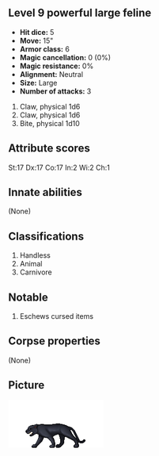## Level 9 powerful large feline
- **Hit dice:** 5
- **Move:** 15"
- **Armor class:** 6
- **Magic cancellation:** 0 (0%)
- **Magic resistance:** 0%
- **Alignment:** Neutral
- **Size:** Large
- **Number of attacks:** 3
1. Claw, physical 1d6
2. Claw, physical 1d6
3. Bite, physical 1d10
## Attribute scores
St:17 Dx:17 Co:17 In:2 Wi:2 Ch:1
## Innate abilities
(None)
## Classifications
1. Handless
2. Animal
3. Carnivore
## Notable
1. Eschews cursed items
## Corpse properties
(None)
## Picture
![Panther](https://github.com/hyvanmielenpelit/GnollHackTileSet/blob/main/Monsters/panther/panther.png)
